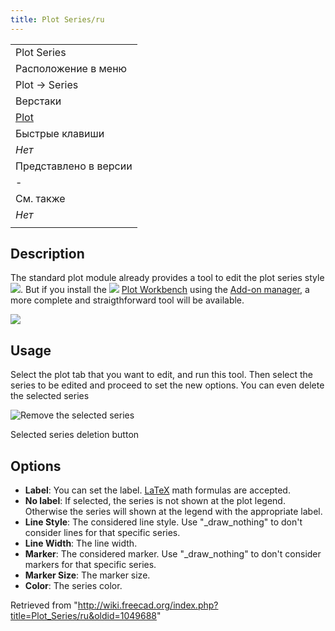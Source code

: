 ```yaml
---
title: Plot Series/ru
---
```

|  |
| --- |
| Plot Series |
| Расположение в меню |
| Plot → Series ‏‎ |
| Верстаки |
| [Plot](/Plot_Workbench/ru "Plot Workbench/ru") |
| Быстрые клавиши |
| *Нет* |
| Представлено в версии |
| - |
| См. также |
| *Нет* |
|  |

## Description

The standard plot module already provides a tool to edit the plot series style ![](/images/Matplotlib_edit_subplot.png). But if you install the ![](/images/Workbench_Plot.svg) [Plot Workbench](/Plot_Workbench "Plot Workbench") using the [Add-on manager](/Std_AddonMgr "Std AddonMgr"), a more complete and straigthforward tool will be available.

![](/images/Plot_MultiAxes_Example.png)

## Usage

Select the plot tab that you want to edit, and run this tool. Then select the series to be edited and proceed to set the new options. You can even delete the selected series

![Remove the selected series](/images/Plot_Remove_Series.png)

Selected series deletion button

## Options

* **Label**: You can set the label. [LaTeX](https://www.latex-project.org/) math formulas are accepted.
* **No label**: If selected, the series is not shown at the plot legend. Otherwise the series will shown at the legend with the appropriate label.
* **Line Style**: The considered line style. Use "\_draw\_nothing" to don't consider lines for that specific series.
* **Line Width**: The line width.
* **Marker**: The considered marker. Use "\_draw\_nothing" to don't consider markers for that specific series.
* **Marker Size**: The marker size.
* **Color**: The series color.

Retrieved from "<http://wiki.freecad.org/index.php?title=Plot_Series/ru&oldid=1049688>"